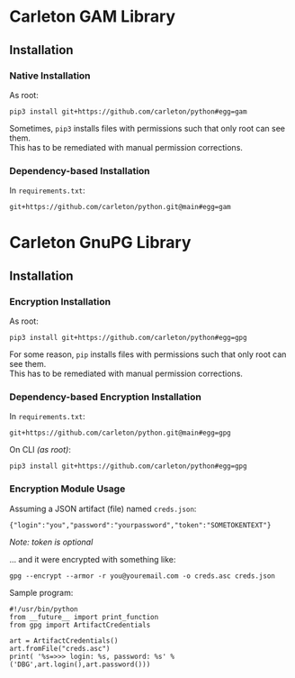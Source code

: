 # Carleton GAM Library

## Installation

### Native Installation
As root:
```
pip3 install git+https://github.com/carleton/python#egg=gam
```
Sometimes, `pip3` installs files with permissions such that only root can see them.\
This has to be remediated with manual permission corrections.

### Dependency-based Installation
In `requirements.txt`:
```
git+https://github.com/carleton/python.git@main#egg=gam
```

# Carleton GnuPG Library

## Installation

### Encryption Installation
As root:
```
pip3 install git+https://github.com/carleton/python#egg=gpg
```
For some reason, `pip` installs files with permissions such that only root can see them.\
This has to be remediated with manual permission corrections.

### Dependency-based Encryption Installation
In `requirements.txt`:
```
git+https://github.com/carleton/python.git@main#egg=gpg
```

On CLI *(as root)*:
```
pip3 install git+https://github.com/carleton/python#egg=gpg
```

### Encryption Module Usage
Assuming a JSON artifact (file) named `creds.json`:
```
{"login":"you","password":"yourpassword","token":"SOMETOKENTEXT"}
```
*Note: token is optional*

... and it were encrypted with something like:
```
gpg --encrypt --armor -r you@youremail.com -o creds.asc creds.json
```

Sample program:
```
#!/usr/bin/python
from __future__ import print_function
from gpg import ArtifactCredentials

art = ArtifactCredentials()
art.fromFile("creds.asc")
print( '%s=>>> login: %s, password: %s' % ('DBG',art.login(),art.password()))
```

